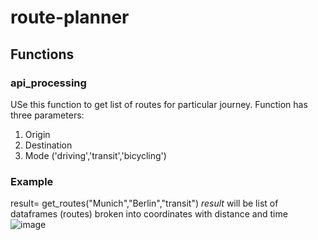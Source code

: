 # route-planner

## Functions
### api_processing
USe this function to get list of routes for particular journey. Function has three parameters: 
1. Origin
2. Destination
3. Mode ('driving','transit','bicycling')
### Example
result= get_routes("Munich","Berlin","transit")
*result* will be list of dataframes (routes) broken into coordinates with distance and time
![image](pictures/image1.PNG)
